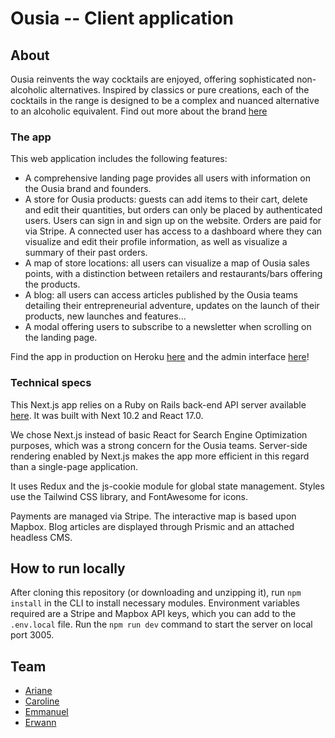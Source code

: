 # Ousia -- Client application

## About

Ousia reinvents the way cocktails are enjoyed, offering sophisticated non-alcoholic alternatives. Inspired by classics or pure creations, each of the cocktails in the range is designed to be a complex and nuanced alternative to an alcoholic equivalent. Find out more about the brand [here](https://www.facebook.com/ousiadrinks/)

### The app

This web application includes the following features:
* A comprehensive landing page provides all users with information on the Ousia brand and founders.
* A store for Ousia products: guests can add items to their cart, delete and edit their quantities, but orders can only be placed by authenticated users. Users can sign in and sign up on the website. Orders are paid for via Stripe. A connected user has access to a dashboard where they can visualize and edit their profile information, as well as visualize a summary of their past orders.
* A map of store locations: all users can visualize a map of Ousia sales points, with a distinction between retailers and restaurants/bars offering the products.
* A blog: all users can access articles published by the Ousia teams detailing their entrepreneurial adventure, updates on the launch of their products, new launches and features...
* A modal offering users to subscribe to a newsletter when scrolling on the landing page.

Find the app in production on Heroku [here](https://ousia-front.herokuapp.com/) and the admin interface [here](https://ousia-back.herokuapp.com/)!

### Technical specs

This Next.js app relies on a Ruby on Rails back-end API server available [here](https://github.com/EmmanuelQuere/Ousia-back). It was built with Next 10.2 and React 17.0.

We chose Next.js instead of basic React for Search Engine Optimization purposes, which was a strong concern for the Ousia teams. Server-side rendering enabled by Next.js makes the app more efficient in this regard than a single-page application.

It uses Redux and the js-cookie module for global state management. Styles use the Tailwind CSS library, and FontAwesome for icons.

Payments are managed via Stripe. The interactive map is based upon Mapbox. Blog articles are displayed through Prismic and an attached headless CMS.

## How to run locally

After cloning this repository (or downloading and unzipping it), run `npm install` in the CLI to install necessary modules. Environment variables required are a Stripe and Mapbox API keys, which you can add to the `.env.local` file.
Run the `npm run dev` command to start the server on local port 3005.

## Team

* [Ariane](https://github.com/arejl)
* [Caroline](https://github.com/Caro407)
* [Emmanuel](https://github.com/EmmanuelQuere)
* [Erwann](https://github.com/erwannlenoach)
